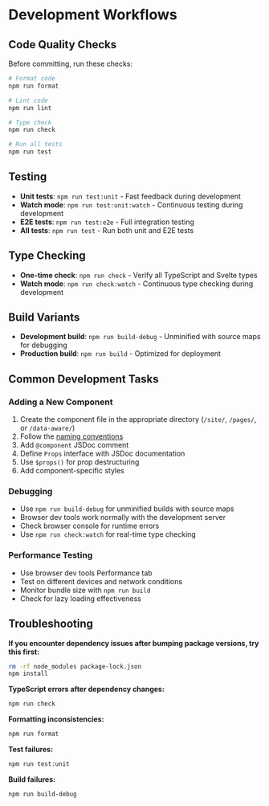 # Development Workflows

## Code Quality Checks

Before committing, run these checks:

```bash
# Format code
npm run format

# Lint code
npm run lint

# Type check
npm run check

# Run all tests
npm run test
```

## Testing

- **Unit tests**: `npm run test:unit` - Fast feedback during development
- **Watch mode**: `npm run test:unit:watch` - Continuous testing during development
- **E2E tests**: `npm run test:e2e` - Full integration testing
- **All tests**: `npm run test` - Run both unit and E2E tests

## Type Checking

- **One-time check**: `npm run check` - Verify all TypeScript and Svelte types
- **Watch mode**: `npm run check:watch` - Continuous type checking during development

## Build Variants

- **Development build**: `npm run build-debug` - Unminified with source maps for debugging
- **Production build**: `npm run build` - Optimized for deployment

## Common Development Tasks

### Adding a New Component

1. Create the component file in the appropriate directory (`/site/`, `/pages/`, or `/data-aware/`)
2. Follow the [naming conventions](component_architecture.md#naming-conventions)
3. Add `@component` JSDoc comment
4. Define `Props` interface with JSDoc documentation
5. Use `$props()` for prop destructuring
6. Add component-specific styles

### Debugging

- Use `npm run build-debug` for unminified builds with source maps
- Browser dev tools work normally with the development server
- Check browser console for runtime errors
- Use `npm run check:watch` for real-time type checking

### Performance Testing

- Use browser dev tools Performance tab
- Test on different devices and network conditions
- Monitor bundle size with `npm run build`
- Check for lazy loading effectiveness

## Troubleshooting

**If you encounter dependency issues after bumping package versions, try this first:**

```bash
rm -rf node_modules package-lock.json
npm install
```

**TypeScript errors after dependency changes:**

```bash
npm run check
```

**Formatting inconsistencies:**

```bash
npm run format
```

**Test failures:**

```bash
npm run test:unit
```

**Build failures:**

```bash
npm run build-debug
```
